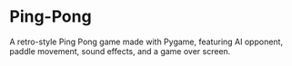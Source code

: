 # Ping-Pong
A retro-style Ping Pong game made with Pygame, featuring AI opponent, paddle movement, sound effects, and a game over screen.
